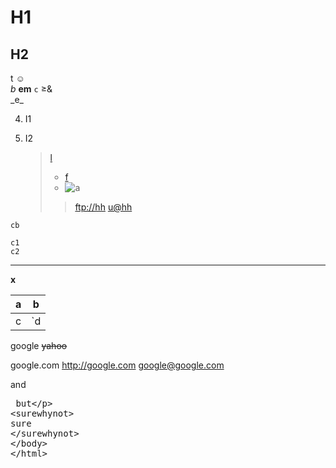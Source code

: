 # H1

H2
--

t ☺  
*b* **em** `c`
&ge;\&\
\_e\_

4) I1

5) I2
   > [l](/u "t")
   >
   > - [f]
   > - ![a](/u "t")
   >
   >> <ftp://hh>
   >> <u@hh>

~~~ l☺
cb
~~~

    c1
    c2

***

<div>
<b>x</b>
</div>

| a | b |
| --- | --- |
| c | `d|` \| e |

google ~~yahoo~~

google.com http://google.com google@google.com

and <xmp> but

<surewhynot>
sure
</surewhynot>

[f]: /u "t"
